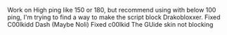 Work on High ping like 150 or 180, but recommend using with below 100 ping,
I'm trying to find a way to make the script block Drakobloxxer.
Fixed C00lkidd Dash (Maybe Noli)
Fixed c00lkid The GUide skin not blocking
